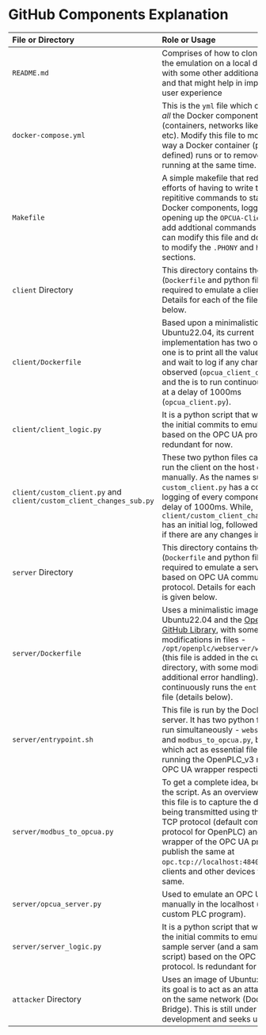 # GitHub Components Explanation

| **File or Directory** | **Role or Usage** |
|:---|:---|
| `README.md` | Comprises of how to clone and run the emulation on a local device along with some other additional resources and that might help in improving the user experience |
| `docker-compose.yml` | This is the `yml` file which comprises of _all_ the Docker components (containers, networks like bridges, etc). Modify this file to modify the way a Docker container (pre-defined) runs or to remove one from running at the same time. |
| `Makefile` | A simple makefile that reduces the efforts of having to write the same repititive commands to start up the Docker components, logging data, opening up the `OPCUA-Client`, etc. To add addtional commands to run, you can modify this file and do not forget to modify the `.PHONY` and `help` sections. |
| `client` Directory | This directory contains the files (`Dockerfile` and python files) that are required to emulate a client PLC. Details for each of the files is given below. |
| `client/Dockerfile` | Based upon a minimalistic used Ubuntu22.04, its current implementation has two options - one is to print all the values initially and wait to log if any change is observed (`opcua_client_change.py`) and the is to run continuous logging at a delay of 1000ms (`opcua_client.py`). |
| `client/client_logic.py` | It is a python script that was used in the initial commits to emulate a client based on the OPC UA protocol. Is redundant for now. |
| `client/custom_client.py` and `client/custom_client_changes_sub.py` | These two python files can help you run the client on the host device manually. As the names suggest, `custom_client.py` has a continuous logging of every component at a delay of 1000ms. While, `client/custom_client_changes_sub.py` has an initial log, followed by printing if there are any changes in the values. |
| `server` Directory | This directory contains the files (`Dockerfile` and python files) that are required to emulate a server PLC based on OPC UA communication protocol. Details for each of the files is given below. |
| `server/Dockerfile` | Uses a minimalistic image of Ubuntu22.04 and the [OpenPLC_v3 GitHub Library](https://github.com/thiagoralves/OpenPLC_v3.git), with some modifications in files - `/opt/openplc/webserver/webserver.py` (this file is added in the current directory, with some modified, additional error handling). It continuously runs the `entrypoint.sh` file (details below). |
| `server/entrypoint.sh` | This file is run by the Docker image of server. It has two python files being run simultaneously - `webserver.py` and `modbus_to_opcua.py`, both of which act as essential files for running the OpenPLC_v3 repo and the OPC UA wrapper respectively. |
| `server/modbus_to_opcua.py` | To get a complete idea, better refer to the script. As an overview, the aim of this file is to capture the data that is being transmitted using the Modbus-TCP protocol (default communication protocol for OpenPLC) and add a wrapper of the OPC UA protocol and publish the same at `opc.tcp://localhost:4840` for the clients and other devices to read the same. |
| `server/opcua_server.py` | Used to emulate an OPC UA server manually in the localhost (based on a custom PLC program). |
| `server/server_logic.py` | It is a python script that was used in the initial commits to emulate a sample server (and a sample OPC UA script) based on the OPC UA protocol. Is redundant for now. |
| `attacker` Directory | Uses an image of Ubuntu:22.04, and its goal is to act as an attacker based on the same network (Docker Bridge). This is still under development and seeks updates. |